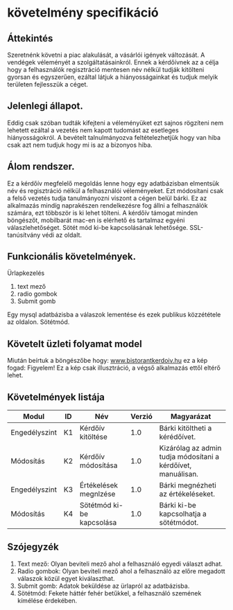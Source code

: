# követelmény specifikáció 

## Áttekintés 
Szeretnénk követni a piac alakulását, a vásárlói igények változását.
A vendégek véleményét a szolgáltatásainkról.
Ennek a kérdőívnek az a célja hogy a felhasználók regisztráció mentesen név nélkül tudják kitölteni gyorsan és egyszerűen, ezáltal látjuk a hiányosságainkat és tudjuk melyik területen fejlesszük a céget.

## Jelenlegi állapot.
Eddig csak szóban tudták kifejteni a véleményüket ezt sajnos rögzíteni nem lehetett ezáltal a vezetés nem kapott tudomást az esetleges hiányosságokról.
A bevételt talnulmányozva feltételezhetjük hogy van hiba csak azt nem tudjuk hogy mi is az a bizonyos hiba.

## Álom rendszer.
Ez a kérdőív megfelelő megoldás lenne hogy egy adatbázisban elmentsük név és regisztráció nélkül a felhasználói véleményeket.
Ezt módosítani csak a felső vezetés tudja tanulmányozni viszont a cégen belül bárki.
Ez az alkalmazás mindíg naprakészen rendelkezésre fog állni a felhasználók számára, ezt többször is ki lehet tölteni.
A kérdőív támogat minden böngészőt, mobilbarát mac-en is elérhető és tartalmaz egyéni válaszlehetőséget.
Sötét mód ki-be kapcsolásának lehetősége.
SSL-tanúsítvány védi az oldalt.

## Funkcionális követelmények.
Ürlapkezelés 
1. text mező
2. radio gombok
3. Submit gomb

Egy mysql adatbázisba a válaszok lementése és ezek publikus közzététele az oldalon.
Sötétmód.

## Követelt üzleti folyamat model
Miután beírtuk a böngészőbe hogy: www.bistorantkerdoiv.hu ez a kép fogad:
Figyelem! Ez a kép csak illusztráció, a végső alkalmazás ettől eltérő lehet.

## Követelmények listája
Modul | ID | Név | Verzió | Magyarázat
------------ | ------------- | ------------ | ----------- | -----------
Engedélyszint | K1 | Kérdőív kitöltése | 1.0 | Bárki kitöltheti a kérédőívet.
Módosítás | K2 | Kérdőív módosítása | 1.0 | Kizárólag az admin tudja módosítani a kérdőívet, manuálisan.
Engedélyszint | K3 | Értékelések megnlzése | 1.0 | Bárki megnézheti az értékeléseket.
Módosítás | K4 | Sötétmód ki-be kapcsolása | 1.0 | Bárki ki-be kapcsolhatja a sötétmódot.

## Szójegyzék
1. Text mező: Olyan beviteli mező ahol a felhasználó egyedi választ adhat.
2. Radio gombok: Olyan beviteli mező ahol a felhasználó az előre megadott válaszok közül egyet kiválaszthat.
3. Submit gomb: Adatok beküldése az ürlapról az adatbázisba.
4. Sötétmód: Fekete háttér fehér betűkkel, a felhasználó szemének kímélése érdekében.
